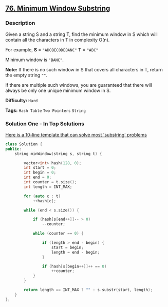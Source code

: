 ## [76. Minimum Window Substring](https://leetcode.com/problems/minimum-window-substring/description/)

### Description

Given a string S and a string T, find the minimum window in S which will contain all the characters in T in complexity O(n).

For example,
**S** = `"ADOBECODEBANC"`
**T** = `"ABC"`

Minimum window is `"BANC"`.

**Note:**
If there is no such window in S that covers all characters in T, return the empty string `""`.

If there are multiple such windows, you are guaranteed that there will always be only one unique minimum window in S.

**Difficulty:** `Hard`

**Tags:** `Hash Table` `Two Pointers` `String`

### Solution One - In Top Solutions

[Here is a 10-line template that can solve most 'substring' problems](https://discuss.leetcode.com/topic/30941/here-is-a-10-line-template-that-can-solve-most-substring-problems)

```c++
class Solution {
public:
    string minWindow(string s, string t) {

        vector<int> hash(128, 0);
        int start = 0;
        int begin = 0;
        int end = 0;
        int counter = t.size();
        int length = INT_MAX;

        for (auto c : t)
            ++hash[c];

        while (end < s.size()) {

            if (hash[s[end++]]-- > 0)
                --counter;

            while (counter == 0) {

                if (length > end - begin) {
                    start = begin;
                    length = end - begin;
                }

                if (hash[s[begin++]]++ == 0)
                    ++counter;
            }
        }

        return length == INT_MAX ? "" : s.substr(start, length);
    }
};
```
